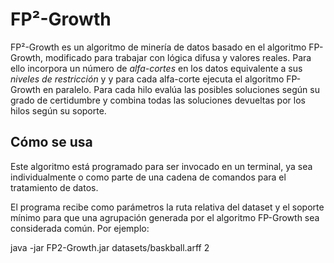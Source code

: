 # FP²-Growth
FP²-Growth es un algoritmo de minería de datos basado en el algoritmo FP-Growth, modificado para trabajar con lógica difusa y valores reales. Para ello incorpora un número de _alfa-cortes_ en los datos equivalente a sus _niveles de restricción_ y y para cada alfa-corte ejecuta el algoritmo FP-Growth en paralelo. Para cada hilo evalúa las posibles soluciones según su grado de certidumbre y combina todas las soluciones devueltas por los hilos según su soporte.

## Cómo se usa
Este algoritmo está programado para ser invocado en un terminal, ya sea individualmente o como parte de una cadena de comandos para el tratamiento de datos. 

El programa recibe como parámetros la ruta relativa del dataset y el soporte mínimo para que una agrupación generada por el algoritmo FP-Growth sea considerada común. Por ejemplo:

java -jar FP2-Growth.jar datasets/baskball.arff 2